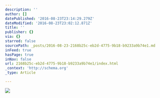 ```yaml
---
description: ''
author: []
datePublished: '2016-08-23T23:14:29.279Z'
dateModified: '2016-08-23T23:02:12.871Z'
title: ''
publisher: {}
via: {}
starred: false
sourcePath: _posts/2016-08-23-2168b25c-eb2d-4775-9b18-b9233a9b74e1.md
inFeed: true
hasPage: true
inNav: false
url: 2168b25c-eb2d-4775-9b18-b9233a9b74e1/index.html
_context: 'http://schema.org'
_type: Article

---
```

![](https://the-grid-user-content.s3-us-west-2.amazonaws.com/12e9e38e-1701-49d7-930a-4be6b7ff110f.jpg)